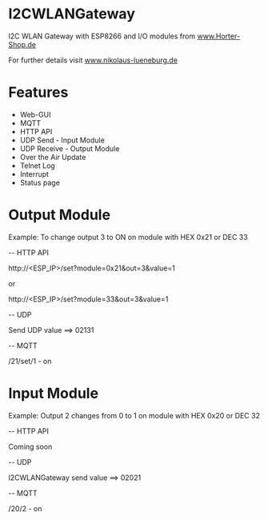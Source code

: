 # I2CWLANGateway
I2C WLAN Gateway with ESP8266 and I/O modules from www.Horter-Shop.de

For further details visit www.nikolaus-lueneburg.de

# Features
- Web-GUI
- MQTT
- HTTP API
- UDP Send - Input Module
- UDP Receive - Output Module
- Over the Air Update
- Telnet Log
- Interrupt
- Status page

# Output Module
Example: To change output 3 to ON on module with HEX 0x21 or DEC 33

-- HTTP API

http://<ESP_IP>/set?module=0x21&out=3&value=1

or 

http://<ESP_IP>/set?module=33&out=3&value=1

-- UDP

Send UDP value ==> 02131

-- MQTT

<BASETOPIC>/21/set/1 - on

# Input Module
Example: Output 2 changes from 0 to 1 on module with HEX 0x20 or DEC 32

-- HTTP API

Coming soon

-- UDP

I2CWLANGateway send value ==> 02021

-- MQTT

<BASETOPIC>/20/2 - on
